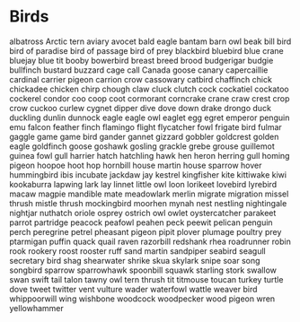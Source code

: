# Birds

albatross
Arctic tern
aviary
avocet
bald eagle
bantam
barn owl
beak
bill
bird
bird of paradise
bird of passage
bird of prey
blackbird
bluebird
blue crane
bluejay
blue tit
booby
bowerbird
breast
breed
brood
budgerigar
budgie
bullfinch
bustard
buzzard
cage
call
Canada goose
canary
capercaillie
cardinal
carrier pigeon
carrion crow
cassowary
catbird
chaffinch
chick
chickadee
chicken
chirp
chough
claw
cluck
clutch
cock
cockatiel
cockatoo
cockerel
condor
coo
coop
coot
cormorant
corncrake
crane
craw
crest
crop
crow
cuckoo
curlew
cygnet
dipper
dive
dove
down
drake
drongo
duck
duckling
dunlin
dunnock
eagle
eagle owl
eaglet
egg
egret
emperor penguin
emu
falcon
feather
finch
flamingo
flight
flycatcher
fowl
frigate bird
fulmar
gaggle
game
game bird
gander
gannet
gizzard
gobbler
goldcrest
golden eagle
goldfinch
goose
goshawk
gosling
grackle
grebe
grouse
guillemot
guinea fowl
gull
harrier
hatch
hatchling
hawk
hen
heron
herring gull
homing pigeon
hoopoe
hoot
hop
hornbill
house martin
house sparrow
hover
hummingbird
ibis
incubate
jackdaw
jay
kestrel
kingfisher
kite
kittiwake
kiwi
kookaburra
lapwing
lark
lay
linnet
little owl
loon
lorikeet
lovebird
lyrebird
macaw
magpie
mandible
mate
meadowlark
merlin
migrate
migration
missel thrush
mistle thrush
mockingbird
moorhen
mynah
nest
nestling
nightingale
nightjar
nuthatch
oriole
osprey
ostrich
owl
owlet
oystercatcher
parakeet
parrot
partridge
peacock
peafowl
peahen
peck
peewit
pelican
penguin
perch
peregrine
petrel
pheasant
pigeon
pipit
plover
plumage
poultry
prey
ptarmigan
puffin
quack
quail
raven
razorbill
redshank
rhea
roadrunner
robin
rook
rookery
roost
rooster
ruff
sand martin
sandpiper
seabird
seagull
secretary bird
shag
shearwater
shrike
skua
skylark
snipe
soar
song
songbird
sparrow
sparrowhawk
spoonbill
squawk
starling
stork
swallow
swan
swift
tail
talon
tawny owl
tern
thrush
tit
titmouse
toucan
turkey
turtle dove
tweet
twitter
vent
vulture
wader
waterfowl
wattle
weaver bird
whippoorwill
wing
wishbone
woodcock
woodpecker
wood pigeon
wren
yellowhammer











